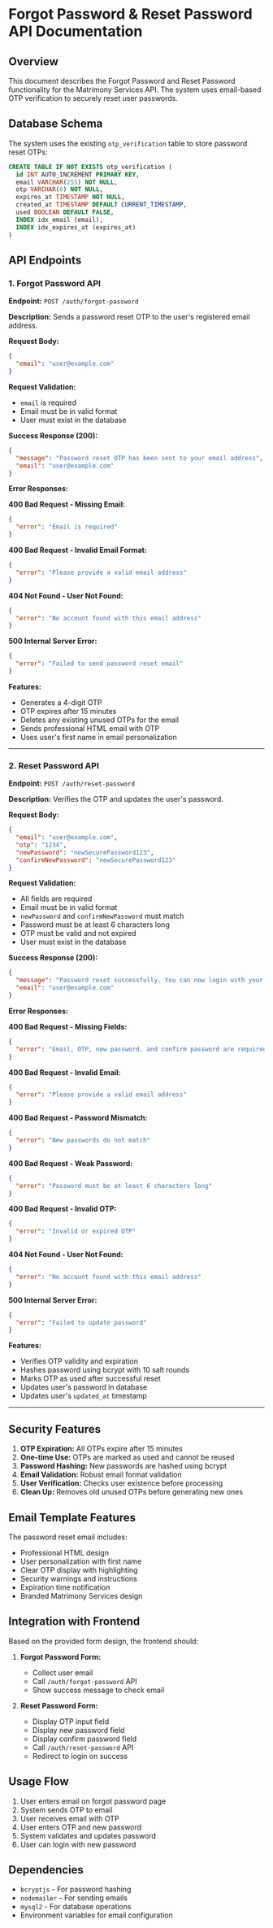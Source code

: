 # Forgot Password & Reset Password API Documentation

## Overview
This document describes the Forgot Password and Reset Password functionality for the Matrimony Services API. The system uses email-based OTP verification to securely reset user passwords.

## Database Schema
The system uses the existing `otp_verification` table to store password reset OTPs:

```sql
CREATE TABLE IF NOT EXISTS otp_verification (
  id INT AUTO_INCREMENT PRIMARY KEY,
  email VARCHAR(255) NOT NULL,
  otp VARCHAR(6) NOT NULL,
  expires_at TIMESTAMP NOT NULL,
  created_at TIMESTAMP DEFAULT CURRENT_TIMESTAMP,
  used BOOLEAN DEFAULT FALSE,
  INDEX idx_email (email),
  INDEX idx_expires_at (expires_at)
)
```

## API Endpoints

### 1. Forgot Password API

**Endpoint:** `POST /auth/forgot-password`

**Description:** Sends a password reset OTP to the user's registered email address.

**Request Body:**
```json
{
  "email": "user@example.com"
}
```

**Request Validation:**
- `email` is required
- Email must be in valid format
- User must exist in the database

**Success Response (200):**
```json
{
  "message": "Password reset OTP has been sent to your email address",
  "email": "user@example.com"
}
```

**Error Responses:**

**400 Bad Request - Missing Email:**
```json
{
  "error": "Email is required"
}
```

**400 Bad Request - Invalid Email Format:**
```json
{
  "error": "Please provide a valid email address"
}
```

**404 Not Found - User Not Found:**
```json
{
  "error": "No account found with this email address"
}
```

**500 Internal Server Error:**
```json
{
  "error": "Failed to send password reset email"
}
```

**Features:**
- Generates a 4-digit OTP
- OTP expires after 15 minutes
- Deletes any existing unused OTPs for the email
- Sends professional HTML email with OTP
- Uses user's first name in email personalization

---

### 2. Reset Password API

**Endpoint:** `POST /auth/reset-password`

**Description:** Verifies the OTP and updates the user's password.

**Request Body:**
```json
{
  "email": "user@example.com",
  "otp": "1234",
  "newPassword": "newSecurePassword123",
  "confirmNewPassword": "newSecurePassword123"
}
```

**Request Validation:**
- All fields are required
- Email must be in valid format
- `newPassword` and `confirmNewPassword` must match
- Password must be at least 6 characters long
- OTP must be valid and not expired
- User must exist in the database

**Success Response (200):**
```json
{
  "message": "Password reset successfully. You can now login with your new password.",
  "email": "user@example.com"
}
```

**Error Responses:**

**400 Bad Request - Missing Fields:**
```json
{
  "error": "Email, OTP, new password, and confirm password are required"
}
```

**400 Bad Request - Invalid Email:**
```json
{
  "error": "Please provide a valid email address"
}
```

**400 Bad Request - Password Mismatch:**
```json
{
  "error": "New passwords do not match"
}
```

**400 Bad Request - Weak Password:**
```json
{
  "error": "Password must be at least 6 characters long"
}
```

**400 Bad Request - Invalid OTP:**
```json
{
  "error": "Invalid or expired OTP"
}
```

**404 Not Found - User Not Found:**
```json
{
  "error": "No account found with this email address"
}
```

**500 Internal Server Error:**
```json
{
  "error": "Failed to update password"
}
```

**Features:**
- Verifies OTP validity and expiration
- Hashes password using bcrypt with 10 salt rounds
- Marks OTP as used after successful reset
- Updates user's password in database
- Updates user's `updated_at` timestamp

---

## Security Features

1. **OTP Expiration:** All OTPs expire after 15 minutes
2. **One-time Use:** OTPs are marked as used and cannot be reused
3. **Password Hashing:** New passwords are hashed using bcrypt
4. **Email Validation:** Robust email format validation
5. **User Verification:** Checks user existence before processing
6. **Clean Up:** Removes old unused OTPs before generating new ones

## Email Template Features

The password reset email includes:
- Professional HTML design
- User personalization with first name
- Clear OTP display with highlighting
- Security warnings and instructions
- Expiration time notification
- Branded Matrimony Services design

## Integration with Frontend

Based on the provided form design, the frontend should:

1. **Forgot Password Form:**
   - Collect user email
   - Call `/auth/forgot-password` API
   - Show success message to check email

2. **Reset Password Form:**
   - Display OTP input field
   - Display new password field
   - Display confirm password field
   - Call `/auth/reset-password` API
   - Redirect to login on success

## Usage Flow

1. User enters email on forgot password page
2. System sends OTP to email
3. User receives email with OTP
4. User enters OTP and new password
5. System validates and updates password
6. User can login with new password

## Dependencies

- `bcryptjs` - For password hashing
- `nodemailer` - For sending emails
- `mysql2` - For database operations
- Environment variables for email configuration 